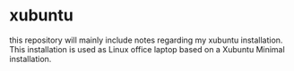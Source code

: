 # xubuntu

this repository will mainly include notes regarding my xubuntu installation.
This installation is used as Linux office laptop based on a Xubuntu Minimal installation.
